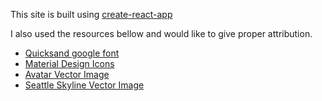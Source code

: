 This site is built using [create-react-app](https://github.com/facebookincubator/create-react-app)

I also used the resources bellow and would like to give proper  attribution.

- [Quicksand google font](https://fonts.google.com/specimen/Quicksand)
- [Material Design Icons](https://material.io/icons/)
- [Avatar Vector Image](http://www.freepik.com/free-vector/funny-people-avatars_844759.htm)
- [Seattle Skyline Vector Image](http://www.freepik.com/free-vector/seattle-skyline-design_896046.htm)

